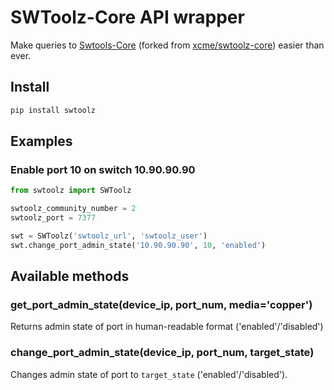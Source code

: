 # SWToolz-Core API wrapper

Make queries to [Swtools-Core](https://github.com/MXMP/swtoolz-core) (forked from [xcme/swtoolz-core](https://github.com/xcme/swtoolz-core)) easier than ever.

## Install

```bash
pip install swtoolz
```

## Examples

### Enable port 10 on switch 10.90.90.90

```python
from swtoolz import SWToolz

swtoolz_community_number = 2
swtoolz_port = 7377

swt = SWToolz('swtoolz_url', 'swtoolz_user')
swt.change_port_admin_state('10.90.90.90', 10, 'enabled')
```

## Available methods

### get_port_admin_state(device_ip, port_num, media='copper')

Returns admin state of port in human-readable format ('enabled'/'disabled')

### change_port_admin_state(device_ip, port_num, target_state)

Changes admin state of port to `target_state` ('enabled'/'disabled').
